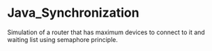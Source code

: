 # Java_Synchronization
Simulation of a router that has maximum devices to connect to it and waiting list using semaphore principle.
